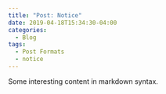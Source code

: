 ```yaml
---
title: "Post: Notice"
date: 2019-04-18T15:34:30-04:00
categories:
  - Blog
tags:
  - Post Formats
  - notice
---
```


Some interesting content in markdown syntax.
